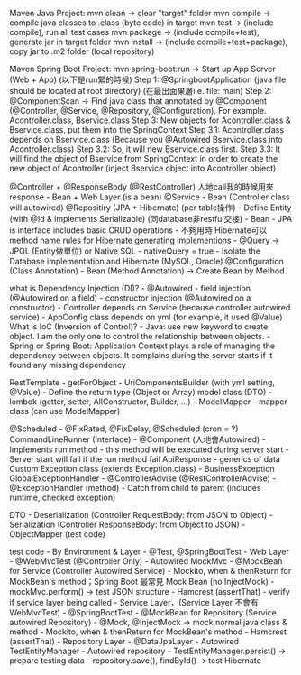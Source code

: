 Maven Java Project:
mvn clean -> clear "target" folder
mvn compile -> compile java classes to .class (byte code) in target
mvn test -> (include compile), run all test cases
mvn package -> (include compile+test), generate jar in target folder
mvn install -> (include compile+test+package), copy jar to .m2 folder (local repository)

Maven Spring Boot Project:
mvn spring-boot:run -> Start up App Server (Web + App) (以下是run緊的時候)
    Step 1: @SpringbootApplication (java file should be located at root directory) (在最出面果層i.e. file: main)
    Step 2: @ComponentScan -> Find java class that annotated by @Component (@Controller, @Service, @Repository, @Configuration). For example. Acontroller.class, Bservice.class
    Step 3: New objects for Acontroller.class & Bservice.class, put them into the SpringContext
    Step 3.1: Acontroller.class depends on Bservice.class (Because you @Autowired Bservice.class into Acontroller.class)
    Step 3.2: So, it will new Bservice.class first.
    Step 3.3: It will find the object of Bservice from SpringContext in order to create the new object of Acontroller (inject Bservice object into Acontroller object)


@Controller + @ResponseBody (@RestController) 人地call我的時候用來response
    - Bean + Web Layer (is a bean)
@Service
    - Bean (Controller class will autowired)
@Repositiry (JPA + Hibernate) (per table操作)
    - Define Entity (with @Id & implements Serializable) (同database非restful交接)
    - Bean
    - JPA is interface includes basic CRUD operations
    - 不夠用時 Hibernate可以 method name rules for Hibernate generating implementions
    - @Query -> JPQL (Entity做單位) or Native SQL
    - nativeQuery = true
    - Isolate the Database implementation and Hibernate (MySQL, Oracle)
@Configuration (Class Annotation)
    - Bean (Method Annotation) -> Create Bean by Method

what is Dependency Injection (DI)?
    - @Autowired
        - field injection (@Autowired on a field)
        - constructor injection (@Autowired on a constructor)
    - Controller depends on Service (because controller autowired service)
    - AppConfig class depends on yml (for example, it used @Value)
What is IoC (Inversion of Control)?
    - Java: use new keyword to create object. I am the only one to control the relationship between objects.
    - Spring or Spring Boot: Application Context plays a role of managing the dependency between objects. It complains during the server starts if it found any missing dependency

RestTemplate
    - getForObject
    - UriComponentsBuilder (with yml setting, @Value)
    - Define the return type (Object or Array)
model class (DTO)
    - lombok (getter, setter, AllConstructor, Builder, ...)
    - ModelMapper
    - mapper class (can use ModelMapper)

@Scheduled
    - @FixRated, @FixDelay, @Scheduled (cron = ?)
CommandLineRunner (Interface)
    - @Component (人地會Autowired)
    - Implements run method
    - this method will be executed during server start
    - Server start will fail if the run method fail
ApiResponse<T>
    - generics of data
Custom Exception class (extends Exception.class)
    - BusinessException
GlobalExceptionHandler
    - @ControllerAdvise (@RestControllerAdvise)
    - @ExceptionHandler (method)
    - Catch from child to parent (includes runtime, checked exception)

DTO
    - Deserialization (Controller RequestBody: from JSON to Object)
    - Serialization (Controller ResponseBody: from Object to JSON)
    - ObjectMapper (test code)

test code
    - By Environment & Layer
        - @Test, @SpringBootTest
        - Web Layer
            - @WebMvcTest (@Controller Only)
            - Autowired MockMvc
            - @MockBean for Service (Controller Autowired Service)
            - Mockito, when & thenReturn for MockBean's method；Spring Boot 最常見 Mock Bean (no InjectMock)
            - mockMvc.perform() -> test JSON structure
            - Hamcrest (assertThat)
            - verify if service layer being called
        - Service Layer，(Service Layer 不會有WebMvcTest)
            - @SpringBootTest
            - @MockBean for Repository (Service autowired Repository)
            - @Mock, @InjectMock -> mock normal java class & method
            - Mockito, when & thenReturn for MockBean's method
            - Hamcrest (assertThat)
        - Repository Layer
            - @DataJpaLayer
            - Autowired TestEntityManager
            - Autowired repository
            - TestEntityManager.persist() -> prepare testing data
            - repository.save(), findById() -> test Hibernate